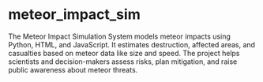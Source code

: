 # meteor_impact_sim
The Meteor Impact Simulation System models meteor impacts using Python, HTML, and JavaScript. It estimates destruction, affected areas, and casualties based on meteor data like size and speed. The project helps scientists and decision-makers assess risks, plan mitigation, and raise public awareness about meteor threats.
